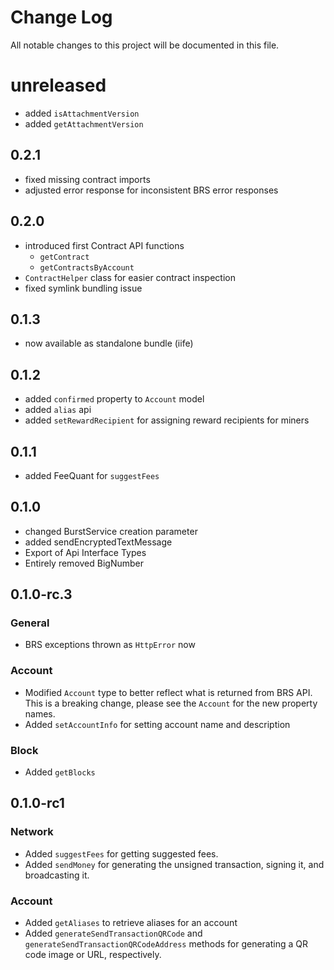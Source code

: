 # Change Log
All notable changes to this project will be documented in this file.

# unreleased

- added `isAttachmentVersion`
- added `getAttachmentVersion`

## 0.2.1

- fixed missing contract imports
- adjusted error response for inconsistent BRS error responses

## 0.2.0
- introduced first Contract API functions
    - `getContract`
    - `getContractsByAccount`
- `ContractHelper` class for easier contract inspection
- fixed symlink bundling issue 


## 0.1.3
- now available as standalone bundle (iife)

## 0.1.2
- added `confirmed` property to `Account` model
- added `alias` api
- added `setRewardRecipient` for assigning reward recipients for miners

## 0.1.1
- added FeeQuant for `suggestFees`

## 0.1.0
- changed BurstService creation parameter
- added sendEncryptedTextMessage 
- Export of Api Interface Types
- Entirely removed BigNumber

## 0.1.0-rc.3
### General
- BRS exceptions thrown as `HttpError` now

### Account
- Modified `Account` type to better reflect what is returned from BRS API. This is a breaking change, please see the `Account` for the new property names.  
- Added `setAccountInfo` for setting account name and description

### Block
- Added `getBlocks`


## 0.1.0-rc1
### Network
- Added `suggestFees` for getting suggested fees.
- Added `sendMoney` for generating the unsigned transaction, signing it, and broadcasting it.

### Account
- Added `getAliases` to retrieve aliases for an account
- Added `generateSendTransactionQRCode` and `generateSendTransactionQRCodeAddress` methods for generating a QR code image or URL, respectively.
